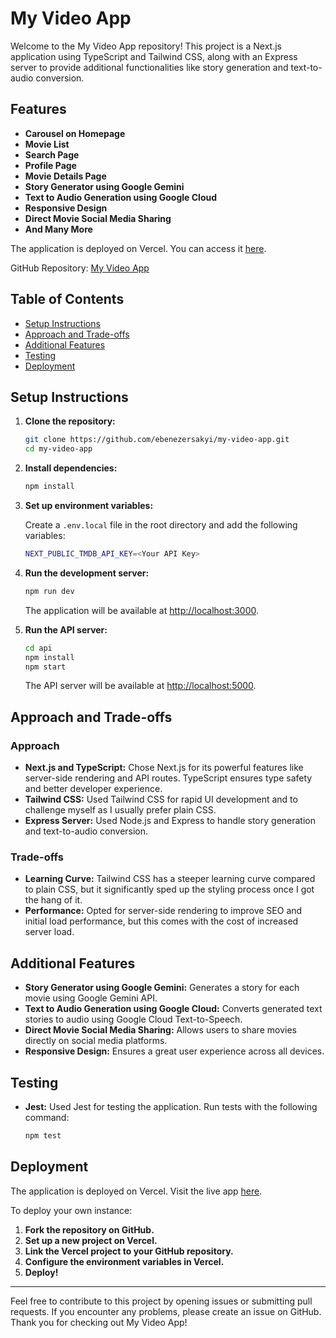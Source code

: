 # My Video App

Welcome to the My Video App repository! This project is a Next.js application using TypeScript and Tailwind CSS, along with an Express server to provide additional functionalities like story generation and text-to-audio conversion.

## Features

- **Carousel on Homepage**
- **Movie List**
- **Search Page**
- **Profile Page**
- **Movie Details Page**
- **Story Generator using Google Gemini**
- **Text to Audio Generation using Google Cloud**
- **Responsive Design**
- **Direct Movie Social Media Sharing**
- **And Many More**

The application is deployed on Vercel. You can access it [here](https://assessment-video.vercel.app/).

GitHub Repository: [My Video App](https://github.com/ebenezersakyi/my-video-app.git)

## Table of Contents

- [Setup Instructions](#setup-instructions)
- [Approach and Trade-offs](#approach-and-trade-offs)
- [Additional Features](#additional-features)
- [Testing](#testing)
- [Deployment](#deployment)

## Setup Instructions

1. **Clone the repository:**

   ```sh
   git clone https://github.com/ebenezersakyi/my-video-app.git
   cd my-video-app
   ```

2. **Install dependencies:**

   ```sh
   npm install
   ```

3. **Set up environment variables:**

   Create a `.env.local` file in the root directory and add the following variables:

   ```sh
   NEXT_PUBLIC_TMDB_API_KEY=<Your API Key>
   ```

4. **Run the development server:**

   ```sh
   npm run dev
   ```

   The application will be available at [http://localhost:3000](http://localhost:3000).

5. **Run the API server:**

   ```sh
   cd api
   npm install
   npm start
   ```

   The API server will be available at [http://localhost:5000](http://localhost:5000).

## Approach and Trade-offs

### Approach

- **Next.js and TypeScript:** Chose Next.js for its powerful features like server-side rendering and API routes. TypeScript ensures type safety and better developer experience.
- **Tailwind CSS:** Used Tailwind CSS for rapid UI development and to challenge myself as I usually prefer plain CSS.
- **Express Server:** Used Node.js and Express to handle story generation and text-to-audio conversion.

### Trade-offs

- **Learning Curve:** Tailwind CSS has a steeper learning curve compared to plain CSS, but it significantly sped up the styling process once I got the hang of it.
- **Performance:** Opted for server-side rendering to improve SEO and initial load performance, but this comes with the cost of increased server load.

## Additional Features

- **Story Generator using Google Gemini:** Generates a story for each movie using Google Gemini API.
- **Text to Audio Generation using Google Cloud:** Converts generated text stories to audio using Google Cloud Text-to-Speech.
- **Direct Movie Social Media Sharing:** Allows users to share movies directly on social media platforms.
- **Responsive Design:** Ensures a great user experience across all devices.

## Testing

- **Jest:** Used Jest for testing the application. Run tests with the following command:

  ```sh
  npm test
  ```

## Deployment

The application is deployed on Vercel. Visit the live app [here](https://assessment-video.vercel.app/).

To deploy your own instance:

1. **Fork the repository on GitHub.**
2. **Set up a new project on Vercel.**
3. **Link the Vercel project to your GitHub repository.**
4. **Configure the environment variables in Vercel.**
5. **Deploy!**

---

Feel free to contribute to this project by opening issues or submitting pull requests. If you encounter any problems, please create an issue on GitHub. Thank you for checking out My Video App!
